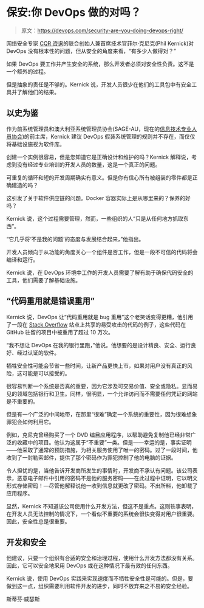 # 保安:你 DevOps 做的对吗？

> 原文：<https://devops.com/security-are-you-doing-devops-right/>

网络安全专家 [CQR 咨询](https://www.cqr.com/)的联合创始人兼首席技术官菲尔·克尼克(Phil Kernick)对 DevOps 没有根本性的问题，但从安全的角度来看，“有多少人做得对？”

如果 DevOps 要工作并产生安全的系统，那么开发者必须对安全性负责。这不是一个额外的过程。

但是抽象的责任是不够的。Kernick 说，开发人员很少在他们的工具包中有安全工具并了解他们的结果。

## 以史为鉴

作为前系统管理员和澳大利亚系统管理员协会(SAGE-AU，现在的[信息技术专业人员协会](https://www.itpa.org.au/))的前主席，Kernick 建议 DevOps 假装系统管理的规则并不存在，而仅仅将基础设施视为软件库。

创建一个实例很容易，但是您知道它是正确设计和维护的吗？Kernick 解释说，考虑到没有经过专业培训的开发人员的数量，这是一个真正的问题。

可重复的循环和短的开发周期确实有意义。但是你有信心所有被组装的零件都是正确建造的吗？

这引发了关于软件供应链的问题。Docker 容器实际上是从哪里来的？保养的好吗？

Kernick 说，这个过程需要管理，然而，一些组织的人“只是从任何地方抓取东西”。

“它几乎将‘不是我的问题’的态度与发展结合起来，”他指出。

开发人员倾向于从功能的角度关心一个组件是否工作，但是一段不可信的代码将会编译和运行。

Kernick 说，在 DevOps 环境中工作的开发人员需要了解有助于确保代码安全的工具，他们需要了解基础设施。

## “代码重用就是错误重用”

Kernick 说，DevOps 让“代码重用就是 bug 重用”这个老笑话变得更糟，他引用了一段在 [Stack Overflow](https://stackoverflow.com/) 站点上共享的易受攻击的代码的例子，这些代码在 GitHub 驻留的项目中被重用了超过 10 万次。

“我不想让 DevOps 在我的银行里跑，”他说。他想要的是设计精良、安全、运行良好、经过认证的软件。

牺牲安全性可能会节省一些时间，让新产品更快上市，如果对用户没有真正的风险，这可能是可以接受的。

很容易判断一个系统是否真的重要，因为它涉及可交易价值、安全或隐私。显而易见的领域包括银行和卫生。同样，很明显，一个允许访问而不需要任何凭证的网站是不重要的。

但是有一个广泛的中间地带，在那里“很难”确定一个系统的重要性，因为很难想象罪犯会如何利用它。

例如，克尼克曾经购买了一个 DVD 编目应用程序，以帮助避免复制他已经非常广泛的收藏中的项目。他认为这属于“不重要”一类。但是——幸运的是，事实证明——他采取了通常的预防措施，为相关服务使用了唯一的密码。过了一段时间，他收到了一封勒索邮件，提供了那个密码作为罪犯控制了他的电脑的证据。

令人担忧的是，当他告诉开发商所发生的事情时，开发商不承认有问题。该公司表示，恶意电子邮件中引用的密码不是他的服务密码——在此过程中证明，它以明文形式存储密码！—尽管他解释说他一收到信息就更改了密码。不出所料，他卸载了应用程序。

显然，Kernick 不知道该公司使用什么开发方法，但这不是重点。这则轶事表明，在开发人员无法控制的情况下，一个看似不重要的系统会很快变得对用户很重要。因此，安全性总是很重要。

## 开发和安全

他建议，只要一个组织有合适的安全和治理过程，使用什么开发方法都没有关系。因此，它可以安全地采用 DevOps 或在这种情况下最有效的任何东西。

Kernick 说，使用 DevOps 实践来实现速度而不牺牲安全性是可能的。但是，要做到这一点，组织需要利用软件开发的进步，同时不放弃来之不易的安全经验。

斯蒂芬·威瑟斯